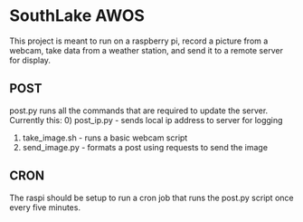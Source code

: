 # SouthLake AWOS
This project is meant to run on a raspberry pi, record a picture from a webcam, take data from a weather station, and send it to a remote server for display.

## POST
post.py runs all the commands that are required to update the server. Currently this:
0) post_ip.py    - sends local ip address to server for logging
1) take_image.sh - runs a basic webcam script
2) send_image.py - formats a post using requests to send the image

## CRON
The raspi should be setup to run a cron job that runs the post.py script once every five minutes.

